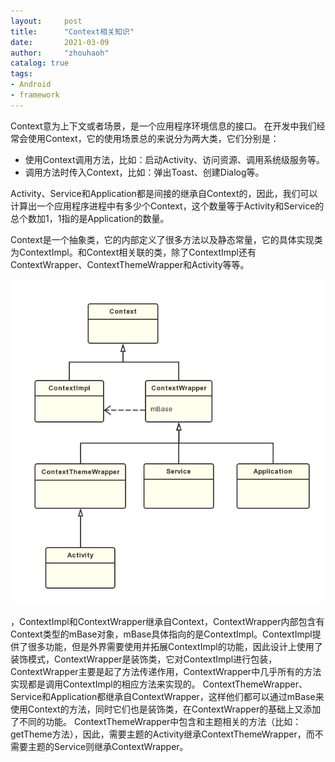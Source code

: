 ```yaml
---
layout:     post
title:      "Context相关知识"
date:       2021-03-09
author:     "zhouhaoh"
catalog: true
tags:
- Android
- framework
---
```


Context意为上下文或者场景，是一个应用程序环境信息的接口。
在开发中我们经常会使用Context，它的使用场景总的来说分为两大类，它们分别是：

- 使用Context调用方法，比如：启动Activity、访问资源、调用系统级服务等。
- 调用方法时传入Context，比如：弹出Toast、创建Dialog等。

Activity、Service和Application都是间接的继承自Context的，因此，我们可以计算出一个应用程序进程中有多少个Context，这个数量等于Activity和Service的总个数加1，1指的是Application的数量。

Context是一个抽象类，它的内部定义了很多方法以及静态常量，它的具体实现类为ContextImpl。和Context相关联的类，除了ContextImpl还有ContextWrapper、ContextThemeWrapper和Activity等等。

![1.png](/img/context/1.png)

，ContextImpl和ContextWrapper继承自Context，ContextWrapper内部包含有Context类型的mBase对象，mBase具体指向的是ContextImpl。ContextImpl提供了很多功能，但是外界需要使用并拓展ContextImpl的功能，因此设计上使用了装饰模式，ContextWrapper是装饰类，它对ContextImpl进行包装，ContextWrapper主要是起了方法传递作用，ContextWrapper中几乎所有的方法实现都是调用ContextImpl的相应方法来实现的。
ContextThemeWrapper、Service和Application都继承自ContextWrapper，这样他们都可以通过mBase来使用Context的方法，同时它们也是装饰类，在ContextWrapper的基础上又添加了不同的功能。
ContextThemeWrapper中包含和主题相关的方法（比如： getTheme方法），因此，需要主题的Activity继承ContextThemeWrapper，而不需要主题的Service则继承ContextWrapper。

